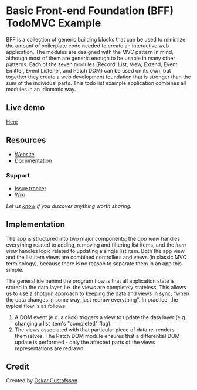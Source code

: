 # Basic Front-end Foundation (BFF) TodoMVC Example

BFF is a collection of generic building blocks that can be used to minimize the amount of boilerplate code needed to create an interactive web application. The modules are designed with the MVC pattern in mind, although most of them are generic enough to be usable in many other patterns. Each of the seven modules (Record, List, View, Extend, Event Emitter, Event Listener, and Patch DOM) can be used on its own, but together they create a web development foundation that is stronger than the sum of the individual parts. This todo list example application combines all modules in an idiomatic way.


## Live demo
[Here](http://oskargustafsson.github.io/BFF-todos-example/#/)


## Resources

- [Website](https://github.com/oskargustafsson/BFF)
- [Documentation](http://oskargustafsson.github.io/BFF/)


### Support

- [Issue tracker](https://github.com/oskargustafsson/BFF/issues)
- [Wiki](https://github.com/oskargustafsson/BFF/wiki)

*Let us [know](https://github.com/tastejs/todomvc/issues) if you discover anything worth sharing.*


## Implementation

The app is structured into two major components; the _app view_ handles everything related to adding, removing and filtering list items, and the _item view_ handles logic related to updating a single list item. Both the app view and the list item views are combined controllers and views (in classic MVC terminology), because there is no reason to separate them in an app this simple.

The general ide behind the program flow is that all application state is stored in the data layer, i.e. the views are completely stateless. This allows us to use a shotgun approach to keeping the data and views in sync; "when the data changes in some way, just redraw everything". In practice, the typical flow is as follows:
1. A DOM event (e.g. a click) triggers a view to update the data layer (e.g. changing a list item's "completed" flag).
1. The views associated with that particular piece of data re-renders themselves. The Patch DOM module ensures that a differential DOM update is performed - only the affected parts of the views representations are redrawn.


## Credit

Created by [Oskar Gustafsson](https://github.com/oskargustafsson)
